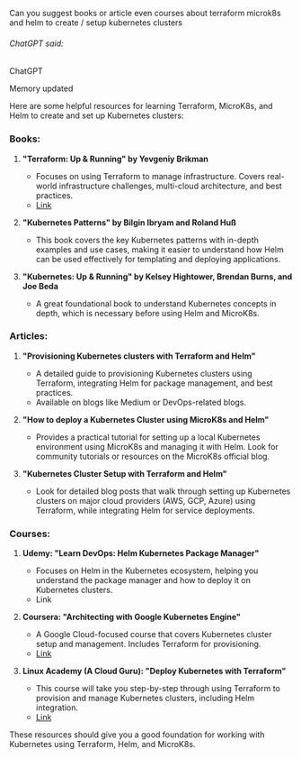Can you suggest books or article even courses about terraform microk8s and helm to create / setup kubernetes clusters

###### ChatGPT said:

ChatGPT

Memory updated

Here are some helpful resources for learning Terraform, MicroK8s, and Helm to create and set up Kubernetes clusters:

### Books:

1. **"Terraform: Up & Running" by Yevgeniy Brikman**
    
    - Focuses on using Terraform to manage infrastructure. Covers real-world infrastructure challenges, multi-cloud architecture, and best practices.
    - [Link](https://www.terraformupandrunning.com)
2. **"Kubernetes Patterns" by Bilgin Ibryam and Roland Huß**
    
    - This book covers the key Kubernetes patterns with in-depth examples and use cases, making it easier to understand how Helm can be used effectively for templating and deploying applications.
3. **"Kubernetes: Up & Running" by Kelsey Hightower, Brendan Burns, and Joe Beda**
    
    - A great foundational book to understand Kubernetes concepts in depth, which is necessary before using Helm and MicroK8s.

### Articles:

1. **"Provisioning Kubernetes clusters with Terraform and Helm"**
    
    - A detailed guide to provisioning Kubernetes clusters using Terraform, integrating Helm for package management, and best practices.
    - Available on blogs like Medium or DevOps-related blogs.
2. **"How to deploy a Kubernetes Cluster using MicroK8s and Helm"**
    
    - Provides a practical tutorial for setting up a local Kubernetes environment using MicroK8s and managing it with Helm. Look for community tutorials or resources on the MicroK8s official blog.
3. **"Kubernetes Cluster Setup with Terraform and Helm"**
    
    - Look for detailed blog posts that walk through setting up Kubernetes clusters on major cloud providers (AWS, GCP, Azure) using Terraform, while integrating Helm for service deployments.

### Courses:

1. **Udemy: "Learn DevOps: Helm Kubernetes Package Manager"**
    
    - Focuses on Helm in the Kubernetes ecosystem, helping you understand the package manager and how to deploy it on Kubernetes clusters.
    - Link
2. **Coursera: "Architecting with Google Kubernetes Engine"**
    
    - A Google Cloud-focused course that covers Kubernetes cluster setup and management. Includes Terraform for provisioning.
    - [Link](https://www.coursera.org/professional-certificates/gcp-cloud-architect)
3. **Linux Academy (A Cloud Guru): "Deploy Kubernetes with Terraform"**
    
    - This course will take you step-by-step through using Terraform to provision and manage Kubernetes clusters, including Helm integration.
    - [Link](https://acloudguru.com)

These resources should give you a good foundation for working with Kubernetes using Terraform, Helm, and MicroK8s.